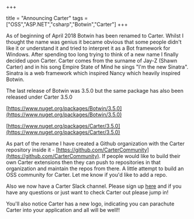 +++

title = "Announcing Carter"
tags = ["OSS","ASP.NET","csharp","Botwin","Carter"]
+++

As of beginning of April 2018 Botwin has been renamed to Carter.  Whilst I thought the name was genius it became obvious that some people didn't like it or understand it and tried to interpret it as a Bot framework for Windows.  After spending too long trying to think of a new name I finally decided upon Carter. Carter comes from the surname of Jay-Z (Shawn Carter) and in his song Empire State of Mind he sings "I'm the new Sinatra". Sinatra is a web framework which inspired Nancy which heavily inspired Botwin.

The last release of Botwin was 3.5.0 but the same package has also been released under Carter 3.5.0

[https://www.nuget.org/packages/Botwin/3.5.0](https://www.nuget.org/packages/Botwin/3.5.0)

[https://www.nuget.org/packages/Carter/3.5.0](https://www.nuget.org/packages/Carter/3.5.0)

As part of the rename I have created a Github organization with the Carter repository inside it - [https://github.com/CarterCommunity](https://github.com/CarterCommunity).  If people would like to build their own Carter extensions then they can push to repositories in that organization and maintain the repos from there.  A little attempt to build an OSS community for Carter.  Let me know if you'd like to add a repo.

Also we now have a Carter Slack channel.  Please sign up [here](https://join.slack.com/t/cartercommunity/shared_invite/enQtMzQwNjIwODcwMTMxLWQwMjk5NDFlYWI3Yzg5Y2M4ODNmOTkwMzA2YjkxNmE0YjI3YWU4MjU2ZjI2NmQwMmE4NjVlODBlM2RlMDI1ZmY) and if you have any questions or just want to check Carter out please jump in!

You'll also notice Carter has a new logo, indicating you can parachute Carter into your application and all will be well!!
